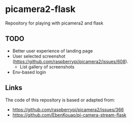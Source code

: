 # picamera2-flask
Repository for playing with picamera2 and flask

## TODO

* Better user experience of landing page
* User selected screenshot (https://github.com/raspberrypi/picamera2/issues/608).
  * List gallery of screenshots
* Env-based login

## Links

The code of this repository is based or adapted from:

* https://github.com/raspberrypi/picamera2/issues/366
* https://github.com/EbenKouao/pi-camera-stream-flask




